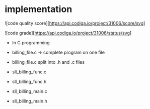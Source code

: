 # implementation

![code quality score][https://api.codiga.io/project/31006/score/svg]

![code grade][https://api.codiga.io/project/31006/status/svg]


* In C programming

* billing_file.c -> complete program on one file


* billing_file.c split into .h and .c files

* sll_billing_func.c 
* sll_billing_func.h
* sll_billing_main.c
* sll_billing_main.h
